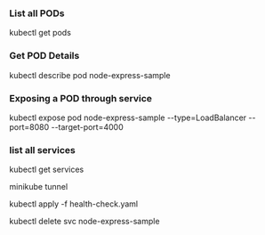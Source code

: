 ### List all PODs
kubectl get pods

### Get POD Details
kubectl describe pod node-express-sample

### Exposing a POD through service
kubectl expose pod node-express-sample --type=LoadBalancer --port=8080 --target-port=4000

### list all services
kubectl get services

minikube tunnel

kubectl apply -f health-check.yaml

kubectl delete svc node-express-sample


